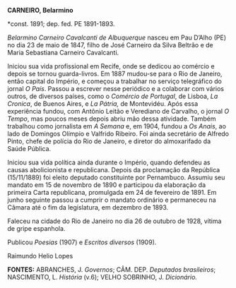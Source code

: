 **CARNEIRO, Belarmino**

\*const. 1891; dep. fed. PE 1891-1893.

*Belarmino Carneiro Cavalcanti de Albuquerque* nasceu em Pau D’Alho (PE)
no dia 23 de maio de 1847, filho de José Carneiro da Silva Beltrão e de
Maria Sebastiana Carneiro Cavalcanti.

Iniciou sua vida profissional em Recife, onde se dedicou ao comércio e
depois se tornou guarda-livros. Em 1887 mudou-se para o Rio de Janeiro,
então capital do Império, e começou a trabalhar no serviço telegráfico
do jornal *O País*. Passou a escrever nesse periódico e a colaborar com
vários outros, de diversos países, como o *Comércio de Portugal*, de
Lisboa, *La Cronica*, de Buenos Aires, e *La Pátria,* de Montevidéu.
Após essa experiência fundou, com Antônio Leitão e Verediano de
Carvalho, o jornal *O Tempo*, mas poucos meses depois abriu mão dessa
atividade. Também trabalhou como jornalista em *A Semana* e, em 1904,
fundou a *Os Anais*, ao lado de Domingos Olímpio e Valfrido Ribeiro. Foi
ainda secretário de Alfredo Pinto, chefe de polícia do Rio de Janeiro, e
diretor do almoxarifado da Saúde Pública.

Iniciou sua vida política ainda durante o Império, quando defendeu as
causas abolicionista e republicana. Depois da proclamação da República
(15/11/1889) foi eleito deputado constituinte por Pernambuco. Assumiu
seu mandato em 15 de novembro de 1890 e participou da elaboração da
primeira Carta republicana, promulgada em 24 de fevereiro de 1891. Em
junho seguinte passou a cumprir o mandato ordinário e permaneceu na
Câmara até o fim da legislatura, em dezembro de 1893.

Faleceu na cidade do Rio de Janeiro no dia 26 de outubro de 1928, vítima
de gripe espanhola.

Publicou *Poesias* (1907) e *Escritos diversos* (1909).

Raimundo Helio Lopes

**FONTES:** ABRANCHES, J. *Governos*; CÂM. DEP. *Deputados brasileiros*;
NASCIMENTO, L. *História* (v.6); VELHO SOBRINHO, J. *Dicionário.*
